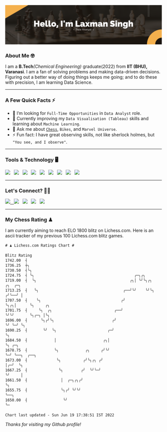   <img src= "https://github.com/Laxman-Lakhan/Laxman-Lakhan/blob/master/Assets/Hello%20Banner.png">

### About Me 🤓

I am a **B.Tech**_(Chemical Engineering)_ graduate(2022) from **IIT (BHU), Varanasi**. I am a fan of solving problems and making data-driven decisions. Figuring out a better way of doing things keeps me going; and to do these with precision, I am learning Data Science.

---

### A Few Quick Facts ⚡️

- 🤝 I’m looking for `Full-Time Opportunities` in `Data Analyst` role.
- 📖 Currently improving my `Data Visualisation (Tableau)` skills and learning about `Machine Learning`.
- 💬 Ask me about [`Chess`](https://lichess.org/@/YourKingIsInDanger), `Bikes`, and `Marvel Universe`.
- ⚡️ Fun fact: I have great observing skills, not like sherlock holmes, but `"You see, and I observe"`.

---
### Tools & Technology 🖥

<img src="https://img.shields.io/badge/Python-white?logo=Python&logoColor=ColorName&style=ShieldStyle" /> &nbsp;
<img src="https://img.shields.io/badge/MySQL-white?logo=MySQL&logoColor=ColorName&style=ShieldStyle" /> &nbsp;
<img src="https://img.shields.io/badge/Tableau-white?logo=Tableau&logoColor=ColorName&style=ShieldStyle" /> &nbsp;
<img src="https://img.shields.io/badge/Advance Excel-white?logo=Microsoft+Excel&logoColor=196F3D&style=ShieldStyle" /> &nbsp;
<img src="https://img.shields.io/badge/Google Analytics-white?logo=Google+Analytics&logoColor=ColorName&style=ShieldStyle" /> &nbsp;
<img src="https://img.shields.io/badge/Jupyter-white?logo=Jupyter&logoColor=ColorName&style=ShieldStyle" /> &nbsp;
<img src="https://img.shields.io/badge/pandas-white?logo=Pandas&logoColor=000080&style=ShieldStyle" /> &nbsp;
<img src="https://img.shields.io/badge/numpy-white?logo=Numpy&logoColor=85C1E9&style=ShieldStyle" /> &nbsp;
<img src="https://img.shields.io/badge/scikit learn-white?logo=Scikit+Learn&logoColor=ColorName&style=ShieldStyle" /> &nbsp;



---

### Let's Connect? 🫳🏻

<a href="mailto:laxmansingh.lakhan@gmail.com"> <img src="https://img.icons8.com/fluent/48/000000/gmail.png" width="3.5%"/> &nbsp;
[<img src="https://img.icons8.com/color/48/000000/linkedin.png" width="3.5%"/>](https://www.linkedin.com/in/laxman-lakhan/)  &nbsp;
[<img src="https://img.icons8.com/fluent/48/000000/facebook-new.png" width="3.5%"/>](https://www.facebook.com/s.laxmanlakhan/)  &nbsp;
[<img src="https://img.icons8.com/fluent/48/000000/instagram-new.png" width="3.5%"/>](https://www.instagram.com/laxman.lakhan/)  &nbsp;
[<img src="https://img.icons8.com/color/48/000000/twitter.png" width="3.5%"/>](https://twitter.com/laxman__lakhan)  &nbsp;

 ---
  
### My Chess Rating ♟
  
I am currently aiming to reach ELO 1800 blitz on Lichess.com. Here is an ascii tracker of my previous 100 Lichess.com blitz games.

  ```
  # ♟︎ Lichess.com Ratings Chart #
  
  Blitz Rating
 1742.00  ┤
 1736.25  ┼╮
 1730.50  ┤╰╮
 1724.75  ┤ ╰╮                                             ╭─╮╭╮
 1719.00  ┤  ╰╮                                          ╭╮│ ╰╯╰╮╭╮     ╭╮  ╭─╮
 1713.25  ┤   ╰╮                                      ╭──╯╰╯    ╰╯╰╮   ╭╯╰──╯ │
 1707.50  ┤    ╰╮                                    ╭╯            ╰╮╭╮│      ╰╮     ╭╮
 1701.75  ┤     ╰╮  ╭╮                            ╭──╯              ╰╯╰╯       ╰╮╭─╮ │╰╮
 1696.00  ┤      ╰╮╭╯╰╮                          ╭╯                             ╰╯ ╰─╯ ╰╮
 1690.25  ┤       ╰╯  ╰╮                       ╭─╯                                      ╰╮
 1684.50  ┤            │                     ╭╮│                                         ╰╮ ╭─╮
 1678.75  ┤            ╰╮            ╭╮     ╭╯╰╯                                          ╰─╯ ╰──╮  ╭──╮
 1673.00  ┤             ╰╮          ╭╯╰╮╭╮ ╭╯                                                    │╭─╯  ╰╮
 1667.25  ┤              ╰╮        ╭╯  ╰╯╰─╯                                                     ╰╯     │
 1661.50  ┤               │  ╭─╮╭╮╭╯                                                                    ╰╮
 1655.75  ┤               ╰╮╭╯ ╰╯╰╯                                                                      ╰──╮
 1650.00  ┤                ╰╯                                                                               ╰─

Chart last updated - Sun Jun 19 17:38:51 IST 2022  
  ```
  
  
*Thanks for visiting my Github profile!*
